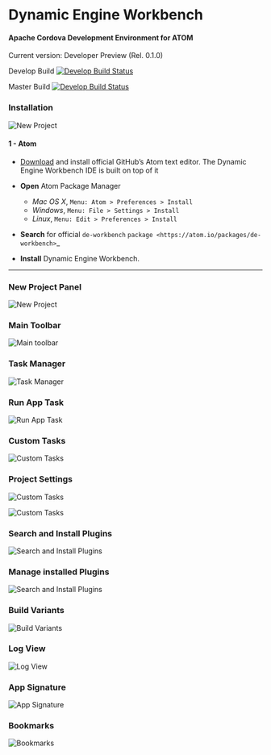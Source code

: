 # Dynamic Engine Workbench
#### Apache Cordova Development Environment for ATOM


Current version: Developer Preview (Rel. 0.1.0)

Develop Build
[![Develop Build Status](https://travis-ci.org/github-vipera/de-workbench.svg?branch=develop)](https://travis-ci.org/github-vipera/de-workbench)

Master Build
[![Develop Build Status](https://travis-ci.org/github-vipera/de-workbench.svg?branch=master)](https://travis-ci.org/github-vipera/de-workbench)

### Installation
![New Project](./images/de_workbench_installation.png)

#### 1 - Atom
- [Download](https://atom.io) and install official GitHub’s Atom text editor. The Dynamic Engine Workbench IDE is built on top of it

- **Open** Atom Package Manager

    + *Mac OS X*, ``Menu: Atom > Preferences > Install``
    + *Windows*, ``Menu: File > Settings > Install``
    + *Linux*, ``Menu: Edit > Preferences > Install``


- **Search** for official ``de-workbench`` `package <https://atom.io/packages/de-workbench>`_

- **Install** Dynamic Engine Workbench.


---

### New Project Panel
![New Project](./images/new_project.png)

### Main Toolbar
![Main toolbar](./images/main_toolbar.png)

### Task Manager
![Task Manager](./images/task_manager.png)

### Run App Task
![Run App Task](./images/run_app_task.png)

### Custom Tasks
![Custom Tasks](./images/custom_task.png)

### Project Settings
![Custom Tasks](./images/project_settings.png)

![Custom Tasks](./images/project_settings_2.png)

### Search and Install Plugins
![Search and Install Plugins](./images/search_and_install_plugins.png)

### Manage installed Plugins
![Search and Install Plugins](./images/manage_installed_plugins.png)

### Build Variants
![Build Variants](./images/build_variants.png)

### Log View
![Log View](./images/log_view.png)

### App Signature
![App Signature](./images/app_signature.png)

### Bookmarks
![Bookmarks](./images/bookmarks.png)
